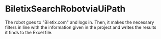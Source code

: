 # BiletixSearchRobotviaUiPath
The robot goes to "Biletix.com" and logs in. Then, it makes the necessary filters in line with the information given in the project and writes the results it finds to the Excel file.
